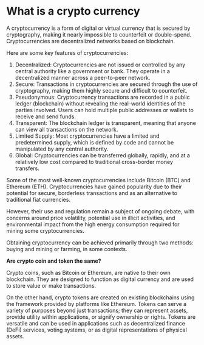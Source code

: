 # What is a crypto currency

A cryptocurrency is a form of digital or virtual currency that is secured by cryptography, making it nearly impossible to counterfeit or double-spend. Cryptocurrencies are decentralized networks based on blockchain.

Here are some key features of cryptocurrencies:

1. Decentralized: Cryptocurrencies are not issued or controlled by any central authority like a government or bank. They operate in a decentralized manner across a peer-to-peer network.
2. Secure: Transactions in cryptocurrencies are secured through the use of cryptography, making them highly secure and difficult to counterfeit.
3. Pseudonymous: Cryptocurrency transactions are recorded in a public ledger (blockchain) without revealing the real-world identities of the parties involved. Users can hold multiple public addresses or wallets to receive and send funds.
4. Transparent: The blockchain ledger is transparent, meaning that anyone can view all transactions on the network.
5. Limited Supply: Most cryptocurrencies have a limited and predetermined supply, which is defined by code and cannot be manipulated by any central authority.
6. Global: Cryptocurrencies can be transferred globally, rapidly, and at a relatively low cost compared to traditional cross-border money transfers.

Some of the most well-known cryptocurrencies include Bitcoin (BTC) and Ethereum (ETH). Cryptocurrencies have gained popularity due to their potential for secure, borderless transactions and as an alternative to traditional fiat currencies.

However, their use and regulation remain a subject of ongoing debate, with concerns around price volatility, potential use in illicit activities, and environmental impact from the high energy consumption required for mining some cryptocurrencies.

Obtaining cryptocurrency can be achieved primarily through two methods: buying and mining or farming, in some contexts.

**Are crypto coin and token the same?**

Crypto coins, such as Bitcoin or Ethereum, are native to their own blockchain. They are designed to function as digital currency and are used to store value or make transactions.

On the other hand, crypto tokens are created on existing blockchains using the framework provided by platforms like Ethereum. Tokens can serve a variety of purposes beyond just transactions; they can represent assets, provide utility within applications, or signify ownership or rights. Tokens are versatile and can be used in applications such as decentralized finance (DeFi) services, voting systems, or as digital representations of physical assets.

